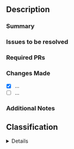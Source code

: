 ## Description

### Summary

<!--Brief description of what this PR does.-->
<!--Don't explain the code, justify what this PR exists for!-->

<!--Sources/references at the end-->

### Issues to be resolved

<!-- If applicable-->
<!--Use keywords "closes", "fixes", "resolves", or others at https://docs.github.com/en/get-started/writing-on-github/working-with-advanced-formatting/using-keywords-in-issues-and-pull-requests -->

<!--Fixes #-->
<!--Fixes aeecleclair/CalypSSO#-->

### Required PRs

<!-- If applicable-->
<!--Use keywords "depends on" or "blocked by", see https://github.com/gregsdennis/dependencies-action -->

<!--Depends on #-->
<!--Depends on aeecleclair/CalypSSO#-->

### Changes Made

<!--Please describe the changes made in this pull request-->
<!--Tell the big steps, use a checklist to show progress. You can explain here how the code works.-->

- [x] ...
- [ ] ...

### Additional Notes

<!--Anything relevant that does not quite fit in the summary-->

<summary>

## Classification

<details>

### Type of Change

- [ ] 🐛 Bug fix (non-breaking change which fixes an issue)
- [ ] ✨ New feature (non-breaking change which adds functionality)
- [ ] 🔨 Refactor (non-breaking change that neither fixes a bug nor adds a feature)
- [ ] 🔧 Infra CI/CD (changes to configs of workflows)
- [ ] 💥 BREAKING CHANGE (fix or feature that require a new minimal version of the front-end)

- [ ] 😶‍🌫️ No impact for the end-users

### Impact & Scope

- [ ] Core functionality changes
- [ ] Single module changes
- [ ] Multiple modules changes
- [ ] Database migrations required

- [ ] Other: <!--not module-oriented-->

### Testing

- [ ] 1. Tested this locally
- [ ] 2. Added/modified tests that pass the CI
- [ ] 3. Tested in a pre-prod

- [ ] 0. Untestable (exceptionally), will be tested in prod directly

### Documentation

- [ ] Updated [the docs](docs.myecl.fr) accordingly : <!--[Docs#0 - Title](https://github.com/aeecleclair/myecl-documentation/pull/0)-->
- [ ] `"` Docstrings
- [ ] `#` Inline comments

- [ ] No documentation needed

</details>

</summary>

